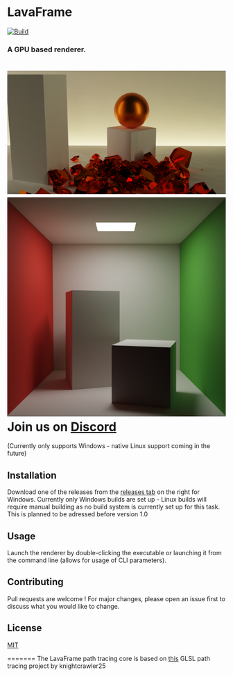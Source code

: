 # LavaFrame
[![Build](https://github.com/LavaFrame/LavaFrame/actions/workflows/msbuild.yml/badge.svg)](https://github.com/LavaFrame/LavaFrame/actions/workflows/msbuild.yml)
### A GPU based renderer.
![showcase1](showcase.jpg)
![showcase2](showcase2.jpg)
Join us on [Discord](https://discord.gg/wYaHPPrb7x)
=======
(Currently only supports Windows - native Linux support coming in the future)

## Installation
Download one of the releases from the [releases tab](https://github.com/LavaFrame/LavaFrame/releases) on the right for Windows. Currently only Windows builds are set up - Linux builds will require manual building as no build system is currently set up for this task. This is planned to be adressed before version 1.0

## Usage
Launch the renderer by double-clicking the executable or launching it from the command line (allows for usage of CLI parameters).

## Contributing
Pull requests are welcome ! For major changes, please open an issue first to discuss what you would like to change.

## License
[MIT](https://choosealicense.com/licenses/mit/)

=======
The LavaFrame path tracing core is based on [this](https://github.com/knightcrawler25/GLSL-PathTracer) GLSL path tracing project by knightcrawler25
